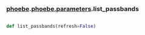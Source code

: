 ### [phoebe](phoebe.md).[phoebe.parameters](phoebe.phoebe.parameters.md).list_passbands

```py

def list_passbands(refresh=False)

```



